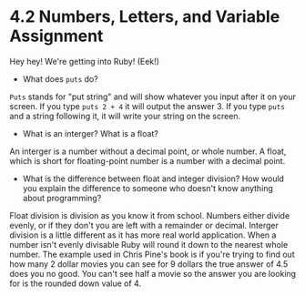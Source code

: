 4.2 Numbers, Letters, and Variable Assignment
=============

Hey hey! We're getting into Ruby! (Eek!)

* What does `puts` do? 

`Puts` stands for "put string" and will show whatever you input after it on your screen. If you type `puts 2 + 4` it will output the answer 3. If you type `puts` and a string following it, it will write your string on the screen. 


* What is an interger? What is a float? 

An interger is a number without a decimal point, or whole number. A float, which is short for floating-point number is a number with a decimal point. 


* What is the difference between float and integer division? How would you explain the difference to someone who doesn't know anything about programming?

Float division is division as you know it from school. Numbers either divide evenly, or if they don't you are left with a remainder or decimal. Interger division is a little different as it has more real world application. When a number isn't evenly divisable Ruby will round it down to the nearest whole number. The example used in Chris Pine's book is if you're trying to find out how many 2 dollar movies you can see for 9 dollars the true answer of 4.5 does you no good. You can't see half a movie so the answer you are looking for is the rounded down value of 4. 